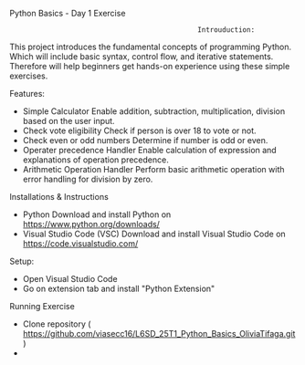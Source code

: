 Python Basics - Day 1 Exercise 


                                                  Introuduction:
This project introduces the fundamental concepts of programming Python. Which will include basic syntax, control flow, and iterative statements. Therefore will help beginners get hands-on experience using these simple exercises.

Features:
- Simple Calculator
Enable addition, subtraction, multiplication, division based on the user input.
- Check vote eligibility
Check if person is over 18 to vote or not.
- Check even or odd numbers
Determine if number is odd or even.
- Operater precedence Handler
Enable calculation of expression and explanations of operation precedence.
- Arithmetic Operation Handler
Perform basic arithmetic operation with error handling for division by zero.

Installations & Instructions
- Python
Download and install Python on https://www.python.org/downloads/
- Visual Studio Code (VSC)
Download and install Visual Studio Code on https://code.visualstudio.com/

Setup:
- Open Visual Studio Code
- Go on extension tab and install "Python Extension"


Running Exercise 
- Clone repository ( https://github.com/viasecc16/L6SD_25T1_Python_Basics_OliviaTifaga.git)
- 

